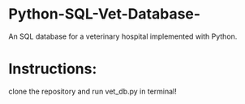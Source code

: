 # Python-SQL-Vet-Database-
An SQL database for a veterinary hospital implemented with Python.   

# Instructions:
clone the repository and run vet_db.py in terminal!
